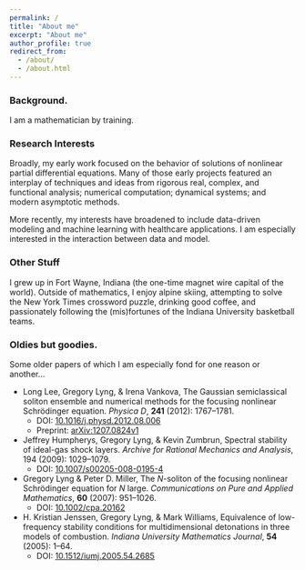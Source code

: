 ```yaml
---
permalink: /
title: "About me"
excerpt: "About me"
author_profile: true
redirect_from: 
  - /about/
  - /about.html
---
```


### Background. 
I am a mathematician by training.  

### Research Interests

Broadly, my early work focused on the behavior of solutions of nonlinear partial differential equations. Many of those early projects featured an interplay of techniques and ideas from rigorous real, complex, and functional analysis; numerical computation; dynamical systems; and modern asymptotic methods.

More recently, my interests have broadened to include data-driven modeling and machine learning with healthcare applications. I am especially interested in the interaction between data and model.

### Other Stuff

I grew up in Fort Wayne, Indiana (the one-time magnet wire capital of the world). Outside of mathematics, I enjoy alpine skiing, attempting to solve the New York Times crossword puzzle, drinking good coffee, and passionately following the (mis)fortunes of the Indiana University basketball teams.

### Oldies but goodies. 

Some older papers of which I am especially fond for one reason or another...

* Long Lee, Gregory Lyng, & Irena Vankova, The Gaussian semiclassical soliton ensemble and numerical methods for the focusing nonlinear Schrödinger equation. *Physica D*, **241** (2012): 1767–1781.
  * DOI: [10.1016/j.physd.2012.08.006](https://dx.doi.org/10.1016/j.physd.2012.08.006)
  * Preprint: [arXiv:1207.0824v1](https://arxiv.org/abs/1211.1988)
* Jeffrey Humpherys, Gregory Lyng, & Kevin Zumbrun, Spectral stability of ideal-gas shock layers. *Archive for Rational Mechanics and Analysis*, 194 (2009): 1029–1079.
  * DOI: [10.1007/s00205-008-0195-4](https://dx.doi.org/10.1007/s00205-008-0195-4)
* Gregory Lyng & Peter D. Miller, The *N*-soliton of the focusing nonlinear Schrödinger equation for *N* large. *Communications on Pure and Applied Mathematics*, **60** (2007): 951–1026.
  * DOI: [10.1002/cpa.20162](https://dx.doi.org/10.1002/cpa.20162)
* H. Kristian Jenssen, Gregory Lyng, & Mark Williams, Equivalence of low-frequency stability conditions for multidimensional detonations in three models of combustion. *Indiana University Mathematics Journal*, **54** (2005): 1–64. 
  * DOI: [10.1512/iumj.2005.54.2685](https://dx.doi.org/10.1512/iumj.2005.54/2685)

